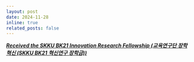 ```yaml
---
layout: post
date: 2024-11-28
inline: true
related_posts: false
---
```


<u><i><b>Received the SKKU BK21 Innovation Research Fellowship (교육연구단 장학혁신 (SKKU BK21 혁신연구 장학금))</b></i></u>